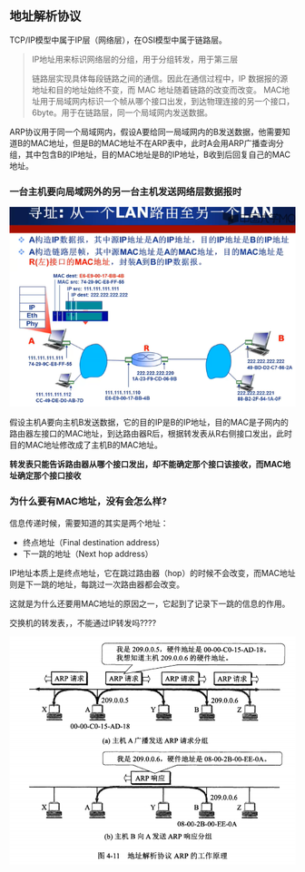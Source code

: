 ## 地址解析协议

TCP/IP模型中属于IP层（网络层），在OSI模型中属于链路层。

> IP地址用来标识网络层的分组，用于分组转发，用于第三层
>
> 链路层实现具体每段链路之间的通信。因此在通信过程中，IP 数据报的源地址和目的地址始终不变，而 MAC 地址随着链路的改变而改变。
> MAC地址用于局域网内标识一个帧从哪个接口出发，到达物理连接的另一个接口，6byte。用于在链路层，同一个局域网内发送数据。
>

ARP协议用于同一个局域网内，假设A要给同一局域网内的B发送数据，他需要知道B的MAC地址，但是B的MAC地址不在ARP表中，此时A会用ARP广播查询分组，其中包含B的IP地址，目的MAC地址是B的IP地址，B收到后回复自己的MAC地址。

### 一台主机要向局域网外的另一台主机发送网络层数据报时

![image.png](assets/image-20210422215819-oips5zg.png)

假设主机A要向主机B发送数据，它的目的IP是B的IP地址，目的MAC是子网内的路由器左接口的MAC地址，到达路由器R后，根据转发表从R右侧接口发出，此时目的MAC地址修改成了主机B的MAC地址。

**转发表只能告诉路由器从哪个接口发出，却不能确定那个接口该接收，而MAC地址确定那个接口接收**

### 为什么要有MAC地址，没有会怎么样?

信息传递时候，需要知道的其实是两个地址：

* 终点地址（Final destination address）
* 下一跳的地址（Next hop address）

IP地址本质上是终点地址，它在跳过路由器（hop）的时候不会改变，而MAC地址则是下一跳的地址，每跳过一次路由器都会改变。

这就是为什么还要用MAC地址的原因之一，它起到了记录下一跳的信息的作用。

交换机的转发表，，不能通过IP转发吗????

![image.png](assets/image-20210815190031-pxgs6uw.png)